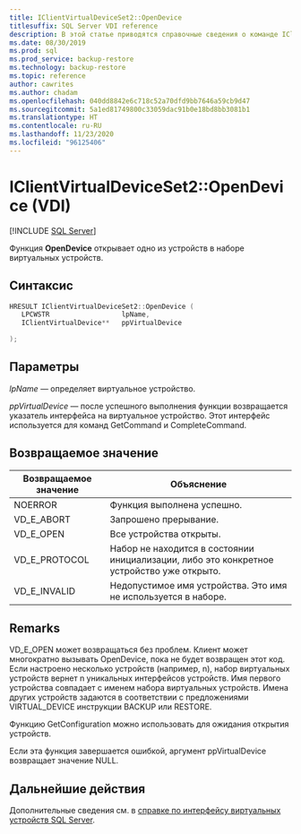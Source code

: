 ```yaml
---
title: IClientVirtualDeviceSet2::OpenDevice
titlesuffix: SQL Server VDI reference
description: В этой статье приводятся справочные сведения о команде IClientVirtualDeviceSet2::OpenDevice.
ms.date: 08/30/2019
ms.prod: sql
ms.prod_service: backup-restore
ms.technology: backup-restore
ms.topic: reference
author: cawrites
ms.author: chadam
ms.openlocfilehash: 040dd8842e6c718c52a70dfd9bb7646a59cb9d47
ms.sourcegitcommit: 5a1ed81749800c33059dac91b0e18bd8bb3081b1
ms.translationtype: HT
ms.contentlocale: ru-RU
ms.lasthandoff: 11/23/2020
ms.locfileid: "96125406"
---
```

# <a name="iclientvirtualdeviceset2opendevice-vdi"></a>IClientVirtualDeviceSet2::OpenDevice (VDI)

[!INCLUDE [SQL Server](../../../includes/applies-to-version/sqlserver.md)]

Функция **OpenDevice** открывает одно из устройств в наборе виртуальных устройств.

## <a name="syntax"></a>Синтаксис

```c
HRESULT IClientVirtualDeviceSet2::OpenDevice (
   LPCWSTR                  lpName,
   IClientVirtualDevice**   ppVirtualDevice

);
```

## <a name="parameters"></a>Параметры

*lpName* — определяет виртуальное устройство.

*ppVirtualDevice* — после успешного выполнения функции возвращается указатель интерфейса на виртуальное устройство. Этот интерфейс используется для команд GetCommand и CompleteCommand.

## <a name="return-value"></a>Возвращаемое значение

|Возвращаемое значение | Объяснение |
|---|---|
| NOERROR | Функция выполнена успешно. |
| VD_E_ABORT | Запрошено прерывание. |
| VD_E_OPEN |Все устройства открыты. |
| VD_E_PROTOCOL | Набор не находится в состоянии инициализации, либо это конкретное устройство уже открыто. |
| VD_E_INVALID | Недопустимое имя устройства. Это имя не используется в наборе. |

## <a name="remarks"></a>Remarks

VD_E_OPEN может возвращаться без проблем. Клиент может многократно вызывать OpenDevice, пока не будет возвращен этот код.
Если настроено несколько устройств (например, n), набор виртуальных устройств вернет n уникальных интерфейсов устройств. Имя первого устройства совпадает с именем набора виртуальных устройств. Имена других устройств задаются в соответствии с предложениями VIRTUAL_DEVICE инструкции BACKUP или RESTORE.

Функцию GetConfiguration можно использовать для ожидания открытия устройств.

Если эта функция завершается ошибкой, аргумент ppVirtualDevice возвращает значение NULL.

## <a name="next-steps"></a>Дальнейшие действия

Дополнительные сведения см. в [справке по интерфейсу виртуальных устройств SQL Server](reference-virtual-device-interface.md).